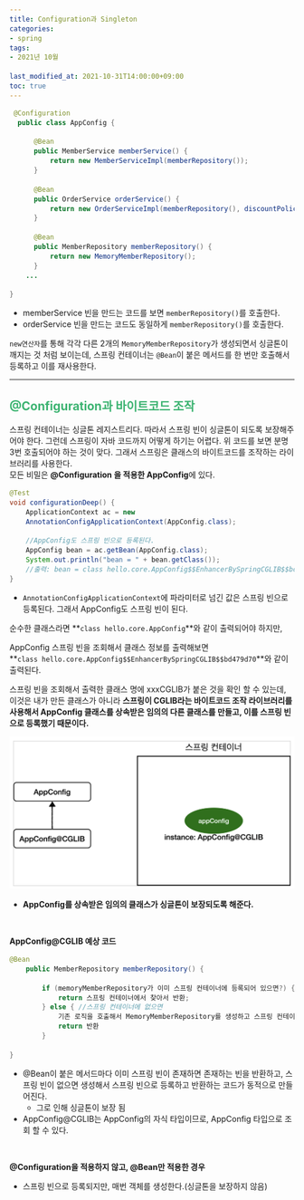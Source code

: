 ```yaml
---
title: Configuration과 Singleton
categories:
- spring
tags: 
- 2021년 10월

last_modified_at: 2021-10-31T14:00:00+09:00
toc: true
---
```


```java
 @Configuration
  public class AppConfig {

      @Bean
      public MemberService memberService() {
          return new MemberServiceImpl(memberRepository());
      }

      @Bean
      public OrderService orderService() {
          return new OrderServiceImpl(memberRepository(), discountPolicy());
      }

      @Bean
      public MemberRepository memberRepository() {
          return new MemoryMemberRepository();
      }
    ... 

}
```

- memberService 빈을 만드는 코드를 보면 `memberRepository()`를 호출한다.
- orderService 빈을 만드는 코드도 동일하게 `memberRepository()`를 호출한다.

`new연산자`를 통해 각각 다른 2개의 `MemoryMemberRepository`가 생성되면서 싱글톤이 깨지는 것 처럼 보이는데, 스프링 컨테이너는 `@Bean`이 붙은 메서드를 한 번만 호출해서 등록하고 이를 재사용한다.

***

## <span style="color:MediumSeaGreen">@Configuration과 바이트코드 조작</span>
스프링 컨테이너는 싱글톤 레지스트리다. 따라서 스프링 빈이 싱글톤이 되도록 보장해주어야 한다. 그런데 스프링이 자바 코드까지 어떻게 하기는 어렵다. 위 코드를 보면 분명 3번 호출되어야 하는 것이 맞다. 그래서 스프링은 클래스의 바이트코드를 조작하는 라이브러리를 사용한다.  
모든 비밀은 **@Configuration 을 적용한 AppConfig**에 있다.  

```java
@Test
void configurationDeep() {
    ApplicationContext ac = new
    AnnotationConfigApplicationContext(AppConfig.class);

    //AppConfig도 스프링 빈으로 등록된다.
    AppConfig bean = ac.getBean(AppConfig.class);
    System.out.println("bean = " + bean.getClass());
    //출력: bean = class hello.core.AppConfig$$EnhancerBySpringCGLIB$$bd479d70
}
```
- `AnnotationConfigApplicationContext`에 파라미터로 넘긴 값은 스프링 빈으로 등록된다. 그래서 AppConfig도 스프링 빈이 된다.

순수한 클래스라면 **`class hello.core.AppConfig`**와 같이 출력되어야 하지만,  

AppConfig 스프링 빈을 조회해서 클래스 정보를 출력해보면  
**`class hello.core.AppConfig$$EnhancerBySpringCGLIB$$bd479d70`**와 같이 출력된다.

스프링 빈을 조회해서 출력한 클래스 명에 xxxCGLIB가 붙은 것을 확인 할 수 있는데, 이것은 내가 만든 클래스가 아니라 **스프링이 CGLIB라는 바이트코드 조작 라이브러리를 사용해서 AppConfig 클래스를 상속받은 임의의 다른 클래스를 만들고, 이를 스프링 빈으로 등록했기 때문이다.**

![img.png](/assets/images/spring/configuration.png)  
- **AppConfig를 상속받은 임의의 클래스가 싱글톤이 보장되도록 해준다.**  
<br>

**AppConfig@CGLIB 예상 코드**

```java
@Bean
    public MemberRepository memberRepository() {

        if (memoryMemberRepository가 이미 스프링 컨테이너에 등록되어 있으면?) { 
            return 스프링 컨테이너에서 찾아서 반환;
        } else { //스프링 컨테이너에 없으면
            기존 로직을 호출해서 MemoryMemberRepository를 생성하고 스프링 컨테이너에 등록
            return 반환
        } 

}
```
- @Bean이 붙은 메서드마다 이미 스프링 빈이 존재하면 존재하는 빈을 반환하고, 스프링 빈이 없으면 생성해서 스프링 빈으로 등록하고 반환하는 코드가 동적으로 만들어진다.
    - 그로 인해 싱글톤이 보장 됨 
- AppConfig@CGLIB는 AppConfig의 자식 타입이므로, AppConfig 타입으로 조회 할 수 있다.  
<br>

**@Configuration을 적용하지 않고, @Bean만 적용한 경우**
- 스프링 빈으로 등록되지만, 매번 객체를 생성한다.(싱글톤을 보장하지 않음)
